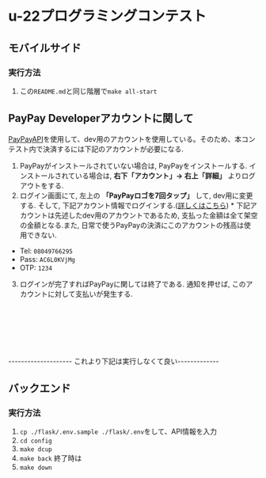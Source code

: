 # u-22プログラミングコンテスト

## モバイルサイド
### 実行方法

1. この`README.md`と同じ階層で`make all-start`


## PayPay Developerアカウントに関して
[PayPayAPI](https://developer.paypay.ne.jp/)を使用して、dev用のアカウントを使用している。そのため、本コンテスト内で決済するには下記のアカウントが必要になる.

1. PayPayがインストールされていない場合は, PayPayをインストールする.
インストールされている場合は, **右下「アカウント」→ 右上「詳細」** よりログアウトをする.
2. ログイン画面にて, 左上の **「PayPayロゴを7回タップ」** して, dev用に変更する. そして, 下記アカウント情報でログインする.([詳しくはこちら](https://integration.paypay.ne.jp/hc/ja/articles/4414061901199-%E3%83%86%E3%82%B9%E3%83%88%E7%92%B0%E5%A2%83%E3%81%A7PayPay%E3%82%A2%E3%83%97%E3%83%AA%E3%82%92%E5%88%A9%E7%94%A8%E3%81%A7%E3%81%8D%E3%81%BE%E3%81%99%E3%81%8B-))
\* 下記アカウントは先述したdev用のアカウントであるため, 支払った金額は全て架空の金額となる.また, 日常で使うPayPayの決済にこのアカウントの残高は使用できない.

- Tel: `08049766295`
- Pass: `AC6L0KVjMg`
- OTP: `1234`

3. ログインが完了すればPayPayに関しては終了である. 通知を押せば, このアカウントに対して支払いが発生する.




<br /><br /><br /><br /><br /><br />
-------------------- これより下記は実行しなくて良い-------------
## バックエンド
### 実行方法

1. `cp ./flask/.env.sample ./flask/.env`をして、API情報を入力
2. `cd config`
3. `make dcup`
4. `make back`
終了時は
5. `make down`